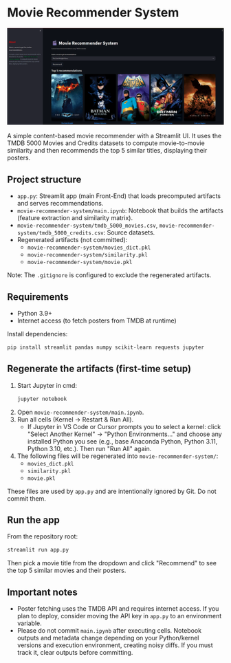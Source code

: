 # Movie Recommender System

![Demo](Demo.png)

A simple content-based movie recommender with a Streamlit UI. It uses the TMDB 5000 Movies and Credits datasets to compute movie-to-movie similarity and then recommends the top 5 similar titles, displaying their posters.

## Project structure

- `app.py`: Streamlit app (main Front-End) that loads precomputed artifacts and serves recommendations.
- `movie-recommender-system/main.ipynb`: Notebook that builds the artifacts (feature extraction and similarity matrix).
- `movie-recommender-system/tmdb_5000_movies.csv`, `movie-recommender-system/tmdb_5000_credits.csv`: Source datasets.
- Regenerated artifacts (not committed):
  - `movie-recommender-system/movies_dict.pkl`
  - `movie-recommender-system/similarity.pkl`
  - `movie-recommender-system/movie.pkl`

Note: The `.gitignore` is configured to exclude the regenerated artifacts.

## Requirements

- Python 3.9+
- Internet access (to fetch posters from TMDB at runtime)

Install dependencies:

```bash
pip install streamlit pandas numpy scikit-learn requests jupyter
```

## Regenerate the artifacts (first-time setup)

1. Start Jupyter in cmd:
   ```bash
   jupyter notebook
   ```
2. Open `movie-recommender-system/main.ipynb`.
3. Run all cells (Kernel → Restart & Run All).
   - If Jupyter in VS Code or Cursor prompts you to select a kernel: click "Select Another Kernel" → "Python Environments..." and choose any installed Python you see (e.g., base Anaconda Python, Python 3.11, Python 3.10, etc.). Then run "Run All" again.
4. The following files will be regenerated into `movie-recommender-system/`:
   - `movies_dict.pkl`
   - `similarity.pkl`
   - `movie.pkl`

These files are used by `app.py` and are intentionally ignored by Git. Do not commit them.

## Run the app

From the repository root:

```bash
streamlit run app.py
```

Then pick a movie title from the dropdown and click "Recommend" to see the top 5 similar movies and their posters.

## Important notes

- Poster fetching uses the TMDB API and requires internet access. If you plan to deploy, consider moving the API key in `app.py` to an environment variable.
- Please do not commit `main.ipynb` after executing cells. Notebook outputs and metadata change depending on your Python/kernel versions and execution environment, creating noisy diffs. If you must track it, clear outputs before committing.
